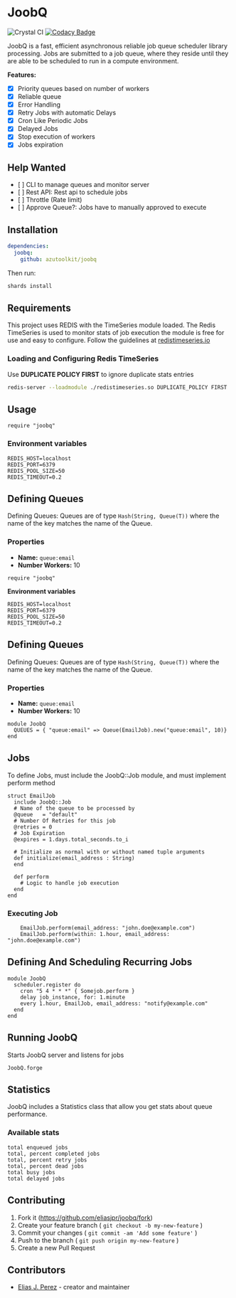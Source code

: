 # JoobQ

![Crystal CI](https://github.com/eliasjpr/joobq/workflows/Crystal%20CI/badge.svg?branch=master) [![Codacy Badge](https://app.codacy.com/project/badge/Grade/757ebd7d1db942da8eb9f8392415b1a6)](https://www.codacy.com/manual/eliasjpr/joobq?utm_source=github.com&utm_medium=referral&utm_content=eliasjpr/joobq&utm_campaign=Badge_Grade)

JoobQ is a fast, efficient asynchronous reliable job queue scheduler library processing. Jobs are submitted
to a job queue, where they reside until they are able to be scheduled to run in a
compute environment.

**Features:**

- [x] Priority queues based on number of workers
- [x] Reliable queue
- [x] Error Handling
- [x] Retry Jobs with automatic Delays
- [x] Cron Like Periodic Jobs
- [x] Delayed Jobs
- [x] Stop execution of workers
- [x] Jobs expiration

## Help Wanted

- \[ ] CLI to manage queues and monitor server
- \[ ] Rest API: Rest api to schedule jobs
- \[ ] Throttle (Rate limit)
- \[ ] Approve Queue?: Jobs have to manually approved to execute

## Installation

```yaml
dependencies:
  joobq:
    github: azutoolkit/joobq
```

Then run:

```bash
shards install
```

## Requirements

This project uses REDIS with the TimeSeries module loaded. The Redis TimeSeries is used to monitor stats of job execution the module is free for use and easy to configure. Follow the guidelines at [redistimeseries.io](https://oss.redislabs.com/redistimeseries/)
### Loading and Configuring Redis TimeSeries

Use **DUPLICATE POLICY FIRST** to ignore duplicate stats entries

```bash
redis-server --loadmodule ./redistimeseries.so DUPLICATE_POLICY FIRST
```

## Usage

```crystal
require "joobq"
```

### Environment variables

```shell
REDIS_HOST=localhost
REDIS_PORT=6379
REDIS_POOL_SIZE=50
REDIS_TIMEOUT=0.2
```

## Defining Queues

Defining Queues: Queues are of type `Hash(String, Queue(T))` where the name of the key matches the name of the Queue.

### Properties

- **Name:** `queue:email`
- **Number Workers:** 10

```crystal
require "joobq"
```

**Environment variables**

```shell
REDIS_HOST=localhost
REDIS_PORT=6379
REDIS_POOL_SIZE=50
REDIS_TIMEOUT=0.2
```

## Defining Queues

Defining Queues: Queues are of type `Hash(String, Queue(T))` where the name of the key matches the name of the Queue.

### Properties

-   **Name:** `queue:email`
-   **Number Workers:** 10

```crystal
module JoobQ
  QUEUES = { "queue:email" => Queue(EmailJob).new("queue:email", 10)}
end
```

## Jobs

To define Jobs, must include the JoobQ::Job module, and must implement perform method

```crystal
struct EmailJob
  include JoobQ::Job
  # Name of the queue to be processed by
  @queue   = "default"
  # Number Of Retries for this job
  @retries = 0
  # Job Expiration 
  @expires = 1.days.total_seconds.to_i
  
  # Initialize as normal with or without named tuple arguments
  def initialize(email_address : String)
  end

  def perform
    # Logic to handle job execution
  end
end
```

### Executing Job

```crystal
    EmailJob.perform(email_address: "john.doe@example.com")
    EmailJob.perform(within: 1.hour, email_address: "john.doe@example.com")
```
## Defining And Scheduling Recurring Jobs

```crystal
module JoobQ
  scheduler.register do
    cron "5 4 * * *" { Somejob.perform }
    delay job_instance, for: 1.minute
    every 1.hour, EmailJob, email_address: "notify@example.com"
  end
end
```

## Running JoobQ

Starts JoobQ server and listens for jobs

```crystal
JoobQ.forge
```

## Statistics

JoobQ includes a Statistics class that allow you get stats about queue performance.

### Available stats

```text
total enqueued jobs
total, percent completed jobs
total, percent retry jobs
total, percent dead jobs
total busy jobs
total delayed jobs
```

## Contributing

1. Fork it (<https://github.com/eliasjpr/joobq/fork>)
2. Create your feature branch ( `git checkout -b my-new-feature` )
3. Commit your changes ( `git commit -am 'Add some feature'` )
4. Push to the branch ( `git push origin my-new-feature` )
5. Create a new Pull Request

## Contributors

- [Elias J. Perez](https://github.com/eliasjpr) - creator and maintainer
